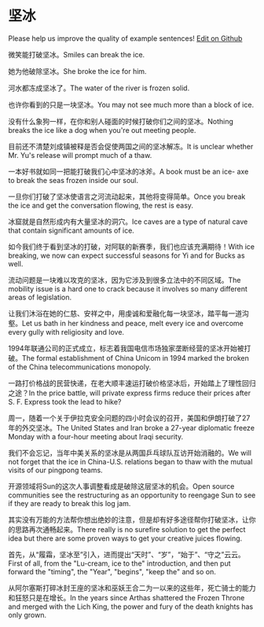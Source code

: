 # 坚冰

Please help us improve the quality of example sentences! [Edit on Github](https://github.com/jiyushe/jiyu-example-sentence-source/blob/main/chinese/jianbing.md)

<p><span class="chinese">微笑能打破坚冰。</span><span class="english">Smiles can break the ice.</span></p>

<p><span class="chinese">她为他破除坚冰。</span><span class="english">She broke the ice for him.</span></p>

<p><span class="chinese">河水都冻成坚冰了。</span><span class="english">The water of the river is frozen solid.</span></p>

<p><span class="chinese">也许你看到的只是一块坚冰。</span><span class="english">You may not see much more than a block of ice.</span></p>

<p><span class="chinese">没有什么象狗一样，在你和别人碰面的时候打破你们之间的坚冰。</span><span class="english">Nothing breaks the ice like a dog when you're out meeting people.</span></p>

<p><span class="chinese">目前还不清楚刘成镇被释是否会促使两国之间的坚冰解冻。</span><span class="english">It is unclear whether Mr. Yu's release will prompt much of a thaw.</span></p>

<p><span class="chinese">一本好书就如同一把能打破我们心中坚冰的冰斧。</span><span class="english">A book must be an ice- axe to break the seas frozen inside our soul.</span></p>

<p><span class="chinese">一旦你们打破了坚冰使语言之河流动起来，其他将变得简单。</span><span class="english">Once you break the ice and get the conversation flowing, the rest is easy.</span></p>

<p><span class="chinese">冰窟就是自然形成内有大量坚冰的洞穴。</span><span class="english">Ice caves are a type of natural cave that contain significant amounts of ice.</span></p>

<p><span class="chinese">如今我们终于看到坚冰的打破，对阿联的新赛季，我们也应该充满期待！</span><span class="english">With ice breaking, we now can expect successful seasons for Yi and for Bucks as well.</span></p>

<p><span class="chinese">流动问题是一块难以攻克的坚冰，因为它涉及到很多立法中的不同区域。</span><span class="english">The mobility issue is a hard one to crack because it involves so many different areas of legislation.</span></p>

<p><span class="chinese">让我们沐浴在她的仁慈、安祥之中，用虔诚和爱融化每一块坚冰，踏平每一道沟壑。</span><span class="english">Let us bath in her kindness and peace, melt every ice and overcome every gully with religiosity and love.</span></p>

<p><span class="chinese">1994年联通公司的正式成立，标志着我国电信市场独家垄断经营的坚冰开始被打破。</span><span class="english">The formal establishment of China Unicom in 1994 marked the broken of the China telecommunications monopoly.</span></p>

<p><span class="chinese">一路打价格战的民营快递，在老大顺丰速运打破价格坚冰后，开始踏上了理性回归之途？</span><span class="english">In the price battle, will private express firms reduce their prices after S. F. Express took the lead to hike?</span></p>

<p><span class="chinese">周一，随着一个关于伊拉克安全问题的四小时会议的召开，美国和伊朗打破了27年的外交坚冰。</span><span class="english">The United States and Iran broke a 27-year diplomatic freeze Monday with a four-hour meeting about Iraqi security.</span></p>

<p><span class="chinese">我们不会忘记，当年中美关系的坚冰是从两国乒乓球队互访开始消融的。</span><span class="english">We will not forget that the ice in China-U.S. relations began to thaw with the mutual visits of our pingpong teams.</span></p>

<p><span class="chinese">开源领域将Sun的这次人事调整看成是破除这层坚冰的机会。</span><span class="english">Open source communities see the restructuring as an opportunity to reengage Sun to see if they are ready to break this log jam.</span></p>

<p><span class="chinese">其实没有万能的方法帮你想出绝妙的注意，但是却有好多途径帮你打破坚冰，让你的思路再次通畅起来。</span><span class="english">There really is no surefire solution to get the perfect idea but there are some proven ways to get your creative juices flowing.</span></p>

<p><span class="chinese">首先，从“履霜，坚冰至”引入，进而提出“天时”、“岁”，“始于”、“守之”云云。</span><span class="english">First of all, from the "Lu-cream, ice to the" introduction, and then put forward the "timing", the "Year", "begins", "keep the" and so on.</span></p>

<p><span class="chinese">从阿尔塞斯打碎冰封王座的坚冰和巫妖王合二为一以来的这些年，死亡骑士的能力和狂怒只是在增长。</span><span class="english">In the years since Arthas shattered the Frozen Throne and merged with the Lich King, the power and fury of the death knights has only grown.</span></p>

